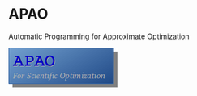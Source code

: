 # APAO
Automatic Programming for Approximate Optimization

![an image](https://github.com/Amuwa/APAO/blob/master/project/documents/logo.png?raw=true  "APAO")



